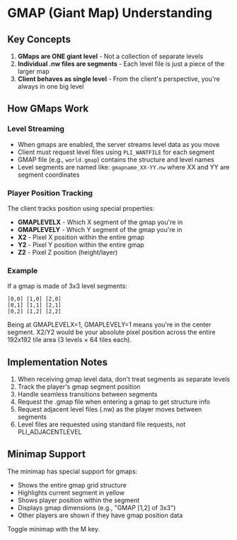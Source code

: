 # GMAP (Giant Map) Understanding

## Key Concepts

1. **GMaps are ONE giant level** - Not a collection of separate levels
2. **Individual .nw files are segments** - Each level file is just a piece of the larger map
3. **Client behaves as single level** - From the client's perspective, you're always in one big level

## How GMaps Work

### Level Streaming
- When gmaps are enabled, the server streams level data as you move
- Client must request level files using `PLI_WANTFILE` for each segment
- GMAP file (e.g., `world.gmap`) contains the structure and level names
- Level segments are named like: `gmapname_XX-YY.nw` where XX and YY are segment coordinates

### Player Position Tracking
The client tracks position using special properties:
- **GMAPLEVELX** - Which X segment of the gmap you're in
- **GMAPLEVELY** - Which Y segment of the gmap you're in  
- **X2** - Pixel X position within the entire gmap
- **Y2** - Pixel Y position within the entire gmap
- **Z2** - Pixel Z position (height/layer)

### Example
If a gmap is made of 3x3 level segments:
```
[0,0] [1,0] [2,0]
[0,1] [1,1] [2,1]  
[0,2] [1,2] [2,2]
```

Being at GMAPLEVELX=1, GMAPLEVELY=1 means you're in the center segment.
X2/Y2 would be your absolute pixel position across the entire 192x192 tile area (3 levels × 64 tiles each).

## Implementation Notes

1. When receiving gmap level data, don't treat segments as separate levels
2. Track the player's gmap segment position  
3. Handle seamless transitions between segments
4. Request the .gmap file when entering a gmap to get structure info
5. Request adjacent level files (.nw) as the player moves between segments
6. Level files are requested using standard file requests, not PLI_ADJACENTLEVEL

## Minimap Support

The minimap has special support for gmaps:
- Shows the entire gmap grid structure
- Highlights current segment in yellow
- Shows player position within the segment
- Displays gmap dimensions (e.g., "GMAP [1,2] of 3x3")
- Other players are shown if they have gmap position data

Toggle minimap with the M key.